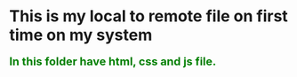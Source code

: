 # This is my local to remote file on first time on my system
<span style="color:green;font-weight:700;font-size:20px">
    In this folder have html, css and js file.
</span>
